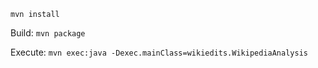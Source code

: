
`mvn install`

Build: `mvn package`

Execute:  `mvn exec:java -Dexec.mainClass=wikiedits.WikipediaAnalysis`
